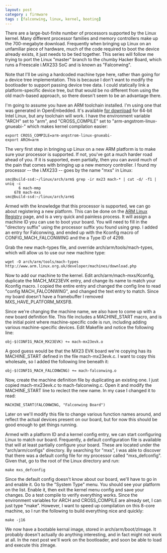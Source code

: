 ```yaml
---
layout: post
category : firmware
tags : [falconwing, linux, kernel, booting]
---
```


There are a large-but-finite number of processors supported by the Linux
kernel.  Many different processor families and memory controllers make up
the 700-megabyte download.  Frequently when bringing up Linux on an
unfamiliar piece of hardware, much of the code required to boot the device
already exists, it just needs to be tied together.  This series will follow
me trying to port the Linux "master" branch to the chumby Hacker Board,
which runs a Freescale i.MX233 SoC and is known as "Falconwing".

Note that I'll be using a hardcoded machine type here, rather than going for
a device tree implementation.  This is because I don't want to modify the
bootloader to support passing device tree data.  I could statically link a
platform-specific device tree, but that would be no different from using the
old mach-based approach, so there doesn't seem to be an advantage there.

I'm going to assume you have an ARM toolchain installed.  I'm using one that
was generated in OpenEmbedded.  It's available [for
download](http://kosagi.progress.sg/kovan/angstrom-eglibc-x86_64-armv5te-v2012.07-core-toolchain.tar.bz2)
for 64-bit Intel Linux, but any toolchain will work.  I have the
environment variable "ARCH" set to "arm", and "CROSS_COMPILE" set to
"arm-angstrom-linux-gnueabi-" which makes kernel compilation easier:

    export CROSS_COMPILE=arm-angstrom-linux-gnueabi-
    export ARCH=arm

The very first step in bringing up Linux on a new ARM platform is to make
sure your processor is supported.  If not, you've got a much harder road
ahead of you.  If it is supported, even partially, then you can avoid much
of the pain that comes with bringing up a new memory controller.  I found my
processor -- the i.MX233 -- goes by the name "mxs" in Linux:

    smc@build-ssd:~/linux/arch/arm$ grep -ir mx23 mach-* | cut -d/ -f1 | uniq -c
          6 mach-mmp
        678 mach-mxs
    smc@build-ssd:~/linux/arch/arm$ 

Armed with the knowledge that this processor is supported, we can go about
registering a new platform.  This can be done on the [ARM Linux
Registry](http://www.arm.linux.org.uk/developer/machines/) page, and is a
very quick and painless process.  It will assign a machine ID you can use to
boot your board.  You will need to fill in the "directory suffix" using the
processor suffix you found using grep.  I added an entry for Falconwing, and
ended up with the Kconfig macro of CONFIG_MACH_FALCONWING and the a Type ID
of 4299.

Grab the new mach-types file, and override arch/arm/tools/mach-types, which
will allow us to use our new machine type:

    wget -O arch/arm/tools/mach-types http://www.arm.linux.org.uk/developer/machines/download.php

Now to add our machine to the kernel.  Edit arch/arm/mach-mxs/Kconfig,
duplicate the MACH_MX23EVK entry, and change its name to match your Kconfig
macro.  I copied the entire entry and changed the config line to read
"config MACH_FALCONWING", and changed the text entry to match.  Since my
board doesn't have a framebuffer I removed MXS_HAVE_PLATFORM_MXSFB.

Since we're changing the machine name, we also have to come up with a new
board definition file.  This file includes a MACHINE_START macro, and is the
initial point where machine-specific code is run, including adding various
machine-specific devices.  Edit Makefile and notice the following line:

    obj-$(CONFIG_MACH_MX23EVK) += mach-mx23evk.o

A good guess would be that the MX23 EVK board we're copying has its
MACHINE_START defined in the file mach-mx23evk.c.  I want to copy this
wholesale, so I added the following line beneath it:

    obj-$(CONFIG_MACH_FALCONWING) += mach-falconwing.o

Now, create the machine definition file by duplicating an existing one.  I
just copied mach-mx23evk.c to mach-falconwing.c.  Open it and modify the
MACHINE_START line to reclect the new name.  In my case I changed it to
read:

    MACHINE_START(FALCONWING, "Falconwing Board")

Later on we'll modify this file to change various function names around, and
reflect the actual devices present on our board, but for now this should be
good enough to get things running.

Armed with a platform ID and a kernel config entry, we can start configuring
Linux to match our board.  Frequently, a default configuration file is
available that will at least partially configure your board.  These are
located under the "arch/arm/configs" directory.  By searching for "mxs", I
was able to discover that there was a default config file for my processor
called "mxs_defconfig".  Given that, go to the root of the Linux directory
and run:

    make mxs_defconfig

Since the default config doesn't know about our board, we'll have to go in
and enable it.  Go to the "System Type" menu.  You
should see your platform on the list.  Enable it, then exit the kernel menu
config and save your changes.  Do a test compile to verify everything works.
Since the environment variables for ARCH and CROSS_COMPILE are already set,
I can just type "make".  However, I want to speed up compilation on this
8-core machine, so I run the following to build everything nice and
quickly:

    make -j16

We now have a bootable kernal image, stored in arch/arm/boot/zImage.  It
probably doesn't actually do anything interesting, and in fact might not
work at all.  In the next post we'll work on the bootloader, and soon be
able to load and execute this zImage.
